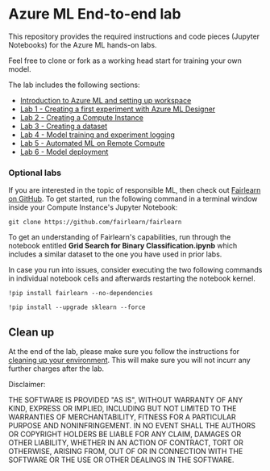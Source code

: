 # Azure ML End-to-end lab

This repository provides the required instructions and code pieces (Jupyter Notebooks) for the Azure ML hands-on labs. 

Feel free to clone or fork as a working head start for training your own model.

The lab includes the following sections:

* [Introduction to Azure ML and setting up workspace](0_Intro_Azure_ML.md)
* [Lab 1 - Creating a first experiment with Azure ML Designer](1_Designer.md)
* [Lab 2 - Creating a Compute Instance](2_Compute_Instance.md)
* [Lab 3 - Creating a dataset](3_Creating_dataset.ipynb)
* [Lab 4 - Model training and experiment logging](4_Model_Training_and_Experiment_Logging.ipynb)
* [Lab 5 - Automated ML on Remote Compute](5_AutoML_Remote_Compute.ipynb)
* [Lab 6 - Model deployment](6_Deploy.ipynb)

### Optional labs

If you are interested in the topic of responsible ML, then check out [Fairlearn on GitHub](https://github.com/fairlearn/fairlearn). To get started, run the following command in a terminal window inside your Compute Instance's Jupyter Notebook:

```
git clone https://github.com/fairlearn/fairlearn
```

To get an understanding of Fairlearn's capabilities, run through the notebook entitled **Grid Search for Binary Classification.ipynb** which includes a similar dataset to the one you have used in prior labs. 

In case you run into issues, consider executing the two following commands in individual notebook cells and afterwards restarting the notebook kernel.

```
!pip install fairlearn --no-dependencies
```

```
!pip install --upgrade sklearn --force
```

## Clean up

At the end of the lab, please make sure you follow the instructions for [cleaning up your environment](Clean_up.pdf). This will make sure you will not incurr any further charges after the lab. 

Disclaimer:

THE SOFTWARE IS PROVIDED "AS IS", WITHOUT WARRANTY OF ANY KIND, EXPRESS OR IMPLIED, INCLUDING BUT NOT LIMITED TO THE WARRANTIES OF MERCHANTABILITY, FITNESS FOR A PARTICULAR PURPOSE AND NONINFRINGEMENT. IN NO EVENT SHALL THE AUTHORS OR COPYRIGHT HOLDERS BE LIABLE FOR ANY CLAIM, DAMAGES OR OTHER LIABILITY, WHETHER IN AN ACTION OF CONTRACT, TORT OR OTHERWISE, ARISING FROM, OUT OF OR IN CONNECTION WITH THE SOFTWARE OR THE USE OR OTHER DEALINGS IN THE SOFTWARE.
